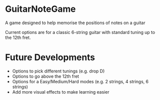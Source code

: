 # GuitarNoteGame
A game designed to help memorise the positions of notes on a guitar 

Current options are for a classic 6-string guitar with standard tuning up to the 12th fret.

# Future Developments
- Options to pick different tunings (e.g. drop D)
- Options to go above the 12th fret
- Options for a Easy/Medium/Hard modes (e.g. 2 strings, 4 strings, 6 strings)
- Add more visual effects to make learning easier

